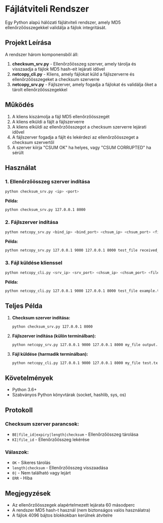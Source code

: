 # Fájlátviteli Rendszer

Egy Python alapú hálózati fájlátviteli rendszer, amely MD5 ellenőrzőösszegekkel validálja a fájlok integritását.

## Projekt Leírása

A rendszer három komponensből áll:

1. **checksum_srv.py** - Ellenőrzőösszeg szerver, amely tárolja és visszaadja a fájlok MD5 hash-eit lejárati idővel
2. **netcopy_cli.py** - Kliens, amely fájlokat küld a fájlszerverre és ellenőrzőösszegeket a checksum szerverre
3. **netcopy_srv.py** - Fájlszerver, amely fogadja a fájlokat és validálja őket a tárolt ellenőrzőösszegekkel

## Működés

1. A kliens kiszámolja a fájl MD5 ellenőrzőösszegét
2. A kliens elküldi a fájlt a fájlszerverre
3. A kliens elküldi az ellenőrzőösszegot a checksum szerverre lejárati idővel
4. A fájlszerver fogadja a fájlt és lekérdezi az ellenőrzőösszeget a checksum szervertől
5. A szerver kiírja "CSUM OK" ha helyes, vagy "CSUM CORRUPTED" ha sérült

## Használat

### 1. Ellenőrzőösszeg szerver indítása

```bash
python checksum_srv.py <ip> <port>
```

**Példa:**
```bash
python checksum_srv.py 127.0.0.1 8000
```

### 2. Fájlszerver indítása

```bash
python netcopy_srv.py <bind_ip> <bind_port> <chsum_ip> <chsum_port> <file_id> <output_file>
```

**Példa:**
```bash
python netcopy_srv.py 127.0.0.1 9000 127.0.0.1 8000 test_file received_file.txt
```

### 3. Fájl küldése klienssel

```bash
python netcopy_cli.py <srv_ip> <srv_port> <chsum_ip> <chsum_port> <file_id> <file_path>
```

**Példa:**
```bash
python netcopy_cli.py 127.0.0.1 9000 127.0.0.1 8000 test_file example.txt
```

## Teljes Példa

1. **Checksum szerver indítása:**
   ```bash
   python checksum_srv.py 127.0.0.1 8000
   ```

2. **Fájlszerver indítása (külön terminálban):**
   ```bash
   python netcopy_srv.py 127.0.0.1 9000 127.0.0.1 8000 my_file output.txt
   ```

3. **Fájl küldése (harmadik terminálban):**
   ```bash
   python netcopy_cli.py 127.0.0.1 9000 127.0.0.1 8000 my_file test.txt
   ```

## Követelmények

- Python 3.6+
- Szabványos Python könyvtárak (socket, hashlib, sys, os)

## Protokoll

### Checksum szerver parancsok:
- `BE|file_id|expiry|length|checksum` - Ellenőrzőösszeg tárolása
- `KI|file_id` - Ellenőrzőösszeg lekérése

### Válaszok:
- `OK` - Sikeres tárolás
- `length|checksum` - Ellenőrzőösszeg visszaadása
- `0|` - Nem található vagy lejárt
- `ERR` - Hiba

## Megjegyzések

- Az ellenőrzőösszegek alapértelmezett lejárata 60 másodperc
- A rendszer MD5 hash-t használ (nem biztonságos valós használatra)
- A fájlok 4096 bájtos blokkokban kerülnek átvitelre
